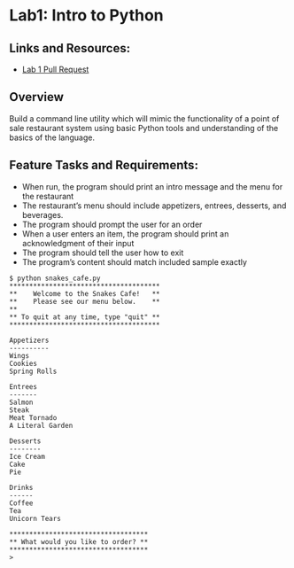 # Lab1: Intro to Python

## Links and Resources:

- [Lab 1 Pull Request]()

## Overview

Build a command line utility which will mimic the functionality of a point of sale restaurant system using basic Python tools and understanding of the basics of the language.

## Feature Tasks and Requirements:

- When run, the program should print an intro message and the menu for the restaurant
- The restaurant’s menu should include appetizers, entrees, desserts, and beverages.
- The program should prompt the user for an order
- When a user enters an item, the program should print an acknowledgment of their input
- The program should tell the user how to exit
- The program’s content should match included sample exactly

```
$ python snakes_cafe.py
**************************************
**    Welcome to the Snakes Cafe!   **
**    Please see our menu below.    **
**
** To quit at any time, type "quit" **
**************************************

Appetizers
----------
Wings
Cookies
Spring Rolls

Entrees
-------
Salmon
Steak
Meat Tornado
A Literal Garden

Desserts
--------
Ice Cream
Cake
Pie

Drinks
------
Coffee
Tea
Unicorn Tears

***********************************
** What would you like to order? **
***********************************
>

```
